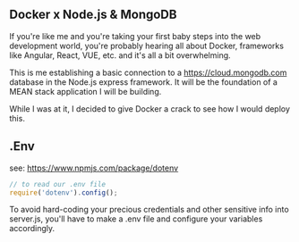 ## Docker x Node.js & MongoDB

If you're like me and you're taking your first baby steps into the web development world,
you're probably hearing all about Docker, frameworks like Angular, React, VUE, etc. and it's all a bit overwhelming.

This is me establishing a basic connection to a https://cloud.mongodb.com database in the Node.js express framework.
It will be the foundation of a MEAN stack application I will be building.

While I was at it, I decided to give Docker a crack to see how I would deploy this.

## .Env

see: https://www.npmjs.com/package/dotenv

```js
// to read our .env file
require('dotenv').config();
```

To avoid hard-coding your precious credentials and other sensitive info into server.js, you'll have to make a .env file and 
configure your variables accordingly.